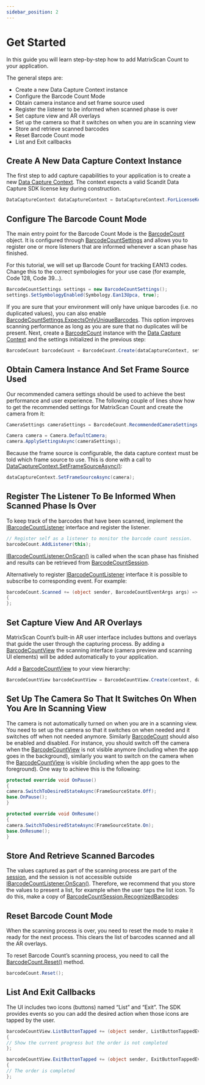 ```yaml
---
sidebar_position: 2
---
```


# Get Started

In this guide you will learn step-by-step how to add MatrixScan Count to your application.

The general steps are:

- Create a new Data Capture Context instance
- Configure the Barcode Count Mode
- Obtain camera instance and set frame source used
- Register the listener to be informed when scanned phase is over
- Set capture view and AR overlays
- Set up the camera so that it switches on when you are in scanning view
- Store and retrieve scanned barcodes
- Reset Barcode Count mode
- List and Exit callbacks

## Create A New Data Capture Context Instance

The first step to add capture capabilities to your application is to create a new [Data Capture Context](https://docs.scandit.com/data-capture-sdk/xamarin.android/core/api/data-capture-context.html#class-scandit.datacapture.core.DataCaptureContext). The context expects a valid Scandit Data Capture SDK license key during construction.

```csharp
DataCaptureContext dataCaptureContext = DataCaptureContext.ForLicenseKey("-- ENTER YOUR SCANDIT LICENSE KEY HERE --");
```

## Configure The Barcode Count Mode

The main entry point for the Barcode Count Mode is the [BarcodeCount](https://docs.scandit.com/data-capture-sdk/xamarin.android/barcode-capture/api/barcode-count.html#class-scandit.datacapture.barcode.count.BarcodeCount) object. It is configured through [BarcodeCountSettings](https://docs.scandit.com/data-capture-sdk/xamarin.android/barcode-capture/api/barcode-count-settings.html#class-scandit.datacapture.barcode.count.BarcodeCountSettings) and allows you to register one or more listeners that are informed whenever a scan phase has finished.

For this tutorial, we will set up Barcode Count for tracking EAN13 codes. Change this to the correct symbologies for your use case (for example, Code 128, Code 39…).

```csharp
BarcodeCountSettings settings = new BarcodeCountSettings();
settings.SetSymbologyEnabled(Symbology.Ean13Upca, true);
```

If you are sure that your environment will only have unique barcodes (i.e. no duplicated values), you can also enable [BarcodeCountSettings.ExpectsOnlyUniqueBarcodes](https://docs.scandit.com/data-capture-sdk/xamarin.android/barcode-capture/api/barcode-count-settings.html#property-scandit.datacapture.barcode.count.BarcodeCountSettings.ExpectsOnlyUniqueBarcodes). This option improves scanning performance as long as you are sure that no duplicates will be present. Next, create a
[BarcodeCount](https://docs.scandit.com/data-capture-sdk/xamarin.android/barcode-capture/api/barcode-count.html#class-scandit.datacapture.barcode.count.BarcodeCount) instance with the [Data Capture Context](https://docs.scandit.com/data-capture-sdk/xamarin.android/core/api/data-capture-context.html#class-scandit.datacapture.core.DataCaptureContext) and the settings initialized in the previous step:

```csharp
BarcodeCount barcodeCount = BarcodeCount.Create(dataCaptureContext, settings);
```

## Obtain Camera Instance And Set Frame Source Used

Our recommended camera settings should be used to achieve the best performance and user experience. The following couple of lines show how to get the recommended settings for MatrixScan Count and create the camera from it:

```csharp
CameraSettings cameraSettings = BarcodeCount.RecommendedCameraSettings;

Camera camera = Camera.DefaultCamera;
camera.ApplySettingsAsync(cameraSettings);
```

Because the frame source is configurable, the data capture context must be told which frame source to use. This is done with a call to [DataCaptureContext.SetFrameSourceAsync()](https://docs.scandit.com/data-capture-sdk/xamarin.android/core/api/data-capture-context.html#method-scandit.datacapture.core.DataCaptureContext.SetFrameSourceAsync):

```csharp
dataCaptureContext.SetFrameSourceAsync(camera);
```

## Register The Listener To Be Informed When Scanned Phase Is Over

To keep track of the barcodes that have been scanned, implement the
[IBarcodeCountListener](https://docs.scandit.com/data-capture-sdk/xamarin.android/barcode-capture/api/barcode-count-listener.html#interface-scandit.datacapture.barcode.count.IBarcodeCountListener) interface and register the listener.

```csharp
// Register self as a listener to monitor the barcode count session.
barcodeCount.AddListener(this);
```

[IBarcodeCountListener.OnScan()](https://docs.scandit.com/data-capture-sdk/xamarin.android/barcode-capture/api/barcode-count-listener.html#method-scandit.datacapture.barcode.count.IBarcodeCountListener.OnScan) is called when the scan phase has finished and results can be retrieved from [BarcodeCountSession](https://docs.scandit.com/data-capture-sdk/xamarin.android/barcode-capture/api/barcode-count-session.html#class-scandit.datacapture.barcode.count.BarcodeCountSession).

Alternatively to register [IBarcodeCountListener](https://docs.scandit.com/data-capture-sdk/xamarin.android/barcode-capture/api/barcode-count-listener.html#interface-scandit.datacapture.barcode.count.IBarcodeCountListener) interface it is possible to subscribe to corresponding event. For example:

```csharp
barcodeCount.Scanned += (object sender, BarcodeCountEventArgs args) =>
{
};
```

## Set Capture View And AR Overlays

MatrixScan Count’s built-in AR user interface includes buttons and overlays that guide the user through the capturing process. By adding a [BarcodeCountView](https://docs.scandit.com/data-capture-sdk/xamarin.android/barcode-capture/api/ui/barcode-count-view.html#class-scandit.datacapture.barcode.count.ui.BarcodeCountView) the scanning interface (camera preview and scanning UI elements) will be added automatically to your application.

Add a [BarcodeCountView](https://docs.scandit.com/data-capture-sdk/xamarin.android/barcode-capture/api/ui/barcode-count-view.html#class-scandit.datacapture.barcode.count.ui.BarcodeCountView) to your view hierarchy:

```csharp
BarcodeCountView barcodeCountView = BarcodeCountView.Create(context, dataCaptureContext, barcodeCount);
```

## Set Up The Camera So That It Switches On When You Are In Scanning View

The camera is not automatically turned on when you are in a scanning view. You need to set up the camera so that it switches on when needed and it switches off when not needed anymore. Similarly [BarcodeCount](https://docs.scandit.com/data-capture-sdk/xamarin.android/barcode-capture/api/barcode-count.html#class-scandit.datacapture.barcode.count.BarcodeCount) should also be enabled and disabled. For instance, you should switch off the camera when the [BarcodeCountView](https://docs.scandit.com/data-capture-sdk/xamarin.android/barcode-capture/api/ui/barcode-count-view.html#class-scandit.datacapture.barcode.count.ui.BarcodeCountView) is not visible anymore (including when the app goes in the background), similarly you want to switch on the camera when the [BarcodeCountView](https://docs.scandit.com/data-capture-sdk/xamarin.android/barcode-capture/api/ui/barcode-count-view.html#class-scandit.datacapture.barcode.count.ui.BarcodeCountView) is visible (including when the app goes to the foreground). One way to achieve this is the following:

```csharp
protected override void OnPause()
{
camera.SwitchToDesiredStateAsync(FrameSourceState.Off);
base.OnPause();
}

protected override void OnResume()
{
camera.SwitchToDesiredStateAsync(FrameSourceState.On);
base.OnResume();
}
```

## Store And Retrieve Scanned Barcodes

The values captured as part of the scanning process are part of the [session](https://docs.scandit.com/data-capture-sdk/xamarin.android/barcode-capture/api/barcode-count-session.html#class-scandit.datacapture.barcode.count.BarcodeCountSession), and the session is not accessible outside [IBarcodeCountListener.OnScan()](https://docs.scandit.com/data-capture-sdk/xamarin.android/barcode-capture/api/barcode-count-listener.html#method-scandit.datacapture.barcode.count.IBarcodeCountListener.OnScan). Therefore, we recommend that you store the values to present a list, for example when the user taps the list icon. To do this, make a copy of [BarcodeCountSession.RecognizedBarcodes](https://docs.scandit.com/data-capture-sdk/xamarin.android/barcode-capture/api/barcode-count-session.html#property-scandit.datacapture.barcode.count.BarcodeCountSession.RecognizedBarcodes):

## Reset Barcode Count Mode

When the scanning process is over, you need to reset the mode to make it ready for the next process. This clears the list of barcodes scanned and all the AR overlays.

To reset Barcode Count’s scanning process, you need to call the [BarcodeCount.Reset()](https://docs.scandit.com/data-capture-sdk/xamarin.android/barcode-capture/api/barcode-count.html#method-scandit.datacapture.barcode.count.BarcodeCount.Reset) method.

```csharp
barcodeCount.Reset();
```

## List And Exit Callbacks

The UI includes two icons (buttons) named “List” and “Exit”. The SDK provides events so you can add the desired action when those icons are tapped by the user.

```csharp
barcodeCountView.ListButtonTapped += (object sender, ListButtonTappedEventArgs args) =>
{
// Show the current progress but the order is not completed
};

barcodeCountView.ExitButtonTapped += (object sender, ExitButtonTappedEventArgs args) =>
{
// The order is completed
};
```
